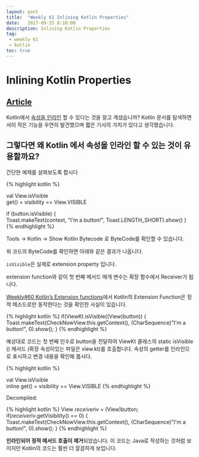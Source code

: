 ```yaml
---
layout: post
title:  "Weekly 61 Inlining Kotlin Properties"
date:   2017-09-25 0:10:00
description: Inlining Kotlin Properties
tag:
 - weekly 61
 - kotlin
toc: true
---
```


# Inlining Kotlin Properties
## [Article][source]


Kotlin에서 [속성을 인라인][inline] 할 수 있다는 것을 알고 계셨습니까? 
Kotlin 문서를 탐색하면서이 작은 기능을 우연히 발견했으며 짧은 기사의 가치가 있다고 생각했습니다.
 
## 그렇다면 왜 Kotlin 에서 속성을 인라인 할 수 있는 것이 유용할까요?

간단한 예제를 살펴보도록 합시다

{% highlight kotlin  %}

val View.isVisible  
  get() = visibility == View.VISIBLE
  
if (button.isVisible) {  
    Toast.makeText(context, "I'm a button!", Toast.LENGTH_SHORT).show()
}
{% endhighlight %}

Tools -> Kotlin -> Show Kotlin Bytecode 로 ByteCode를 확인할 수 있습니다. 

위 코드의 ByteCode를 확인하면 아래와 같은 결과가 나옵니다. 

`isVisible`은 실제로 extension property 입니다.  

extension function와 같이 첫 번째 메서드 매개 변수는 확장 함수에서 Receiver가 됩니다. 

[Weekly#60 Kotlin’s Extension functions][extension]에서 Kotlin의 Extension Function은 정적 메소드로만 동작한다는 것을 확인한 사실이 있습니다.

 
{% highlight kotlin  %} 
if(ViewKt.isVisible((View)button)) {  
    Toast.makeText(CheckNowView.this.getContext(), (CharSequence)"I'm a button!", 0).show();
}
{% endhighlight %}

예상대로 코드는 첫 번째 인수로 button을 전달하여 ViewKt 클래스의 static isVisible () 메서드 
(확장 속성이있는 파일은 view.kt)를 호출합니다. 
속성의 getter를 인라인으로 표시하고 변경 내용을 확인해 봅시다.

{% highlight kotlin  %}

val View.isVisible  
  inline get() = visibility == View.VISIBLE
{% endhighlight %}

Decompiled:

{% highlight kotlin  %}
View $receiver$iv = (View)button;  
if($receiver$iv.getVisibility() == 0) {  
  Toast.makeText(CheckNowView.this.getContext(), (CharSequence)"I'm a button!", 0).show();
}
{% endhighlight %}

**인라인되어 정적 메서드 호출이 제거**되었습니다. 이 코드는 Java로 작성하는 것처럼 보이지만 Kotlin의 코드는 훨씬 더 깔끔하게 보입니다.

  [source]: https://blog.egorand.me/inlining-kotlin-properties/
  [inline]: https://kotlinlang.org/docs/reference/inline-functions.html#inline-properties
  [extension]: /kotlin/2017-09-25-weekly60-Kotlins-Extension-functions/  
  
  
